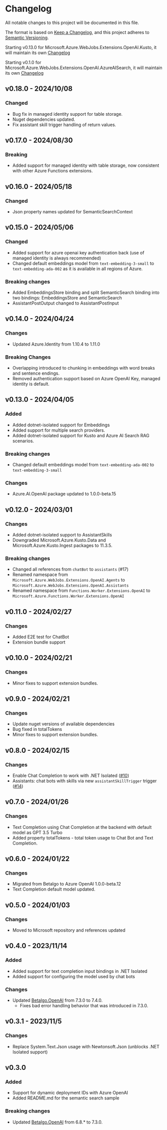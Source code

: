 # Changelog

All notable changes to this project will be documented in this file.

The format is based on [Keep a Changelog](https://keepachangelog.com/en/1.0.0/),
and this project adheres to [Semantic Versioning](https://semver.org/spec/v2.0.0.html).

Starting v0.13.0 for Microsoft.Azure.WebJobs.Extensions.OpenAI.Kusto, it will maintain its own [Changelog](./src/WebJobs.Extensions.OpenAI.Kusto/CHANGELOG.md)

Starting v0.1.0 for Microsoft.Azure.WebJobs.Extensions.OpenAI.AzureAISearch, it will maintain its own [Changelog](./src/WebJobs.Extensions.OpenAI)

## v0.18.0 - 2024/10/08

### Changed

- Bug fix in managed identity support for table storage.
- Nuget dependencies updated.
- Fix assistant skill trigger handling of return values.

## v0.17.0 - 2024/08/30

### Breaking

- Added support for managed identity with table storage, now consistent with other Azure Functions extensions.

## v0.16.0 - 2024/05/18

### Changed

- Json property names updated for SemanticSearchContext

## v0.15.0 - 2024/05/06

### Changed

- Added support for azure openai key authentication back (use of managed identity is always recommended)
- Changed default embeddings model from `text-embedding-3-small` to `text-embedding-ada-002` as it is available in all regions of Azure.

### Breaking changes

- Added EmbeddingsStore binding and split SemanticSearch binding into two bindings: EmbeddingsStore and SemanticSearch
- AssistantPostOutput changed to AssistantPostInput

## v0.14.0 - 2024/04/24

### Changes

- Updated Azure.Identity from 1.10.4 to 1.11.0

### Breaking Changes

- Overlapping introduced to chunking in embeddings with word breaks and sentence endings.
- Removed authentication support based on Azure OpenAI Key, managed identity is default.
  
## v0.13.0 - 2024/04/05

### Added

- Added dotnet-isolated support for Embeddings
- Added support for multiple search providers.
- Added dotnet-isolated support for Kusto and Azure AI Search RAG scenarios.

### Breaking changes

- Changed default embeddings model from `text-embedding-ada-002` to `text-embedding-3-small`

### Changes

- Azure.AI.OpenAI package updated to 1.0.0-beta.15

## v0.12.0 - 2024/03/01

### Changes

- Added dotnet-isolated support to AssistantSkills
- Downgraded Microsoft.Azure.Kusto.Data and Microsoft.Azure.Kusto.Ingest packages to 11.3.5.

### Breaking changes

- Changed all references from `chatBot` to `assistants` (#17)
- Renamed namespace from `Microsoft.Azure.WebJobs.Extensions.OpenAI.Agents` to `Microsoft.Azure.WebJobs.Extensions.OpenAI.Assistants`
- Renamed namespace from `Functions.Worker.Extensions.OpenAI` to `Microsoft.Azure.Functions.Worker.Extensions.OpenAI`

## v0.11.0 - 2024/02/27

### Changes

- Added E2E test for ChatBot
- Extension bundle support

## v0.10.0 - 2024/02/21

### Changes

- Minor fixes to support extension bundles.

## v0.9.0 - 2024/02/21

### Changes

- Update nuget versions of available dependencies
- Bug fixed in totalTokens
- Minor fixes to support extension bundles.

## v0.8.0 - 2024/02/15

### Changes

- Enable Chat Completion to work with .NET Isolated ([#10](https://github.com/Azure/azure-functions-openai-extension/pull/10))
- Assistants: chat bots with skills via new `assistantSkillTrigger` trigger ([#14](https://github.com/Azure/azure-functions-openai-extension/pull/14))

## v0.7.0 - 2024/01/26

### Changes

- Text Completion using Chat Completion at the backend with default model as GPT 3.5 Turbo
- Added property totalTokens - total token usage to Chat Bot and Text Completion.

## v0.6.0 - 2024/01/22

### Changes

- Migrated from Betalgo to Azure OpenAI 1.0.0-beta.12
- Text Completion default model updated.

## v0.5.0 - 2024/01/03

### Changes

- Moved to Microsoft repository and references updated

## v0.4.0 - 2023/11/14

### Added

- Added support for text completion input bindings in .NET Isolated
- Added support for configuring the model used by chat bots

### Changes

- Updated [Betalgo.OpenAI](https://www.nuget.org/packages/Betalgo.OpenAI) from 7.3.0 to 7.4.0.
  - Fixes bad error handling behavior that was introduced in 7.3.0.

## v0.3.1 - 2023/11/5

### Changes

- Replace System.Text.Json usage with Newtonsoft.Json (unblocks .NET Isolated support)

## v0.3.0

### Added

- Support for dynamic deployment IDs with Azure OpenAI
- Added README.md for the semantic search sample

### Breaking changes

- Updated [Betalgo.OpenAI](https://www.nuget.org/packages/Betalgo.OpenAI) from 6.8.* to 7.3.0.
